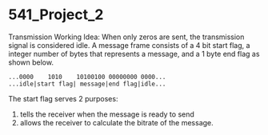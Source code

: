 # 541_Project_2
Transmission Working Idea:
When only zeros are sent, the transmission signal is considered idle.
A message frame consists of a 4 bit start flag, a integer number of bytes that represents a message, and a 1 byte end flag as shown below.
```
...0000    1010    10100100 00000000 0000...  
...idle|start flag| message|end flag|idle...
```
The start flag serves 2 purposes:
1) tells the receiver when the message is ready to send
2) allows the receiver to calculate the bitrate of the message.
